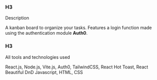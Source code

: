 ### H3
Description

A kanban board to organize your tasks. Features a login function made using the authentication module **Auth0**.

### H3
All tools and technologies used

React.js, Node.js, Vite.js, Auth0, TailwindCSS, React Hot Toast, React Beautiful DnD
Javascript, HTML, CSS
